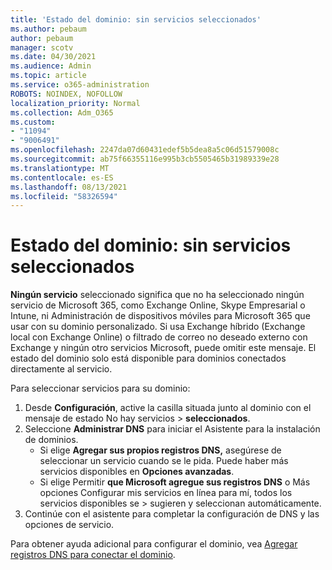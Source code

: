 ```yaml
---
title: 'Estado del dominio: sin servicios seleccionados'
ms.author: pebaum
author: pebaum
manager: scotv
ms.date: 04/30/2021
ms.audience: Admin
ms.topic: article
ms.service: o365-administration
ROBOTS: NOINDEX, NOFOLLOW
localization_priority: Normal
ms.collection: Adm_O365
ms.custom:
- "11094"
- "9006491"
ms.openlocfilehash: 2247da07d60431edef5b5dea8a5c06d51579008c
ms.sourcegitcommit: ab75f66355116e995b3cb5505465b31989339e28
ms.translationtype: MT
ms.contentlocale: es-ES
ms.lasthandoff: 08/13/2021
ms.locfileid: "58326594"
---
```

# <a name="domain-status---no-services-selected"></a>Estado del dominio: sin servicios seleccionados

**Ningún servicio** seleccionado significa que no ha seleccionado ningún servicio de Microsoft 365, como Exchange Online, Skype Empresarial o Intune, ni Administración de dispositivos móviles para Microsoft 365 que usar con su dominio personalizado. Si usa Exchange híbrido (Exchange local con Exchange Online) o filtrado de correo no deseado externo con Exchange y ningún otro servicios Microsoft, puede omitir este mensaje. El estado del dominio solo está disponible para dominios conectados directamente al servicio.

Para seleccionar servicios para su dominio:

1. Desde **Configuración**, active la casilla situada junto al dominio con el mensaje de estado No hay servicios  >  [](https://admin.microsoft.com/Adminportal/Home) **seleccionados**.
1. Seleccione **Administrar DNS** para iniciar el Asistente para la instalación de dominios.
    - Si elige **Agregar sus propios registros DNS,** asegúrese de seleccionar un servicio cuando se le pida. Puede haber más servicios disponibles en **Opciones avanzadas**.
    - Si elige Permitir **que Microsoft agregue sus registros DNS** o Más opciones Configurar mis servicios en línea para mí, todos los servicios disponibles se   >   sugieren y seleccionan automáticamente.
1. Continúe con el asistente para completar la configuración de DNS y las opciones de servicio.
 
Para obtener ayuda adicional para configurar el dominio, vea [Agregar registros DNS para conectar el dominio](https://docs.microsoft.com/microsoft-365/admin/get-help-with-domains/create-dns-records-at-any-dns-hosting-provider).

